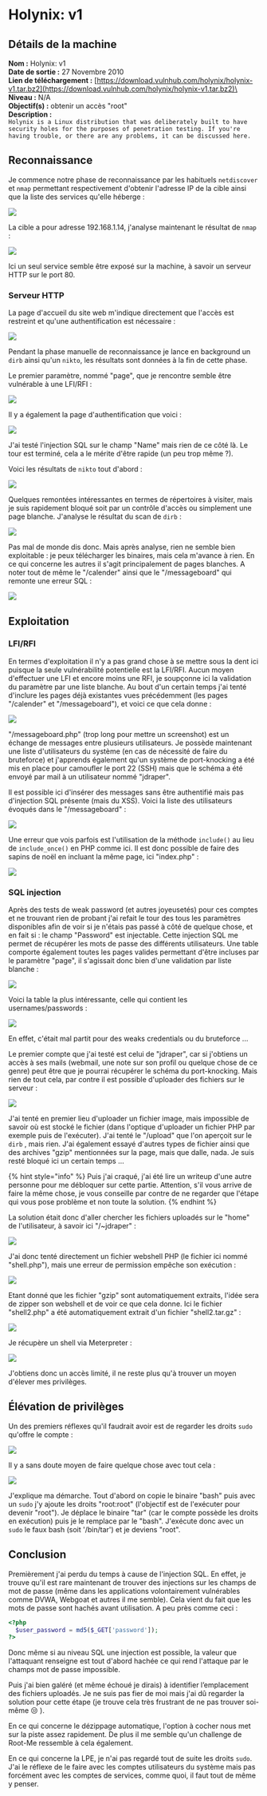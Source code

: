 # Holynix: v1

## Détails de la machine

**Nom :** Holynix: v1\
**Date de sortie :** 27 Novembre 2010\
**Lien de téléchargement :** [https://download.vulnhub.com/holynix/holynix-v1.tar.bz2](https://download.vulnhub.com/holynix/holynix-v1.tar.bz2)\
**Niveau :** N/A\
**Objectif(s) :** obtenir un accès "root"\
**Description :** \
`Holynix is a Linux distribution that was deliberately built to have security holes for the purposes of penetration testing. If you're having trouble, or there are any problems, it can be discussed here.`

## Reconnaissance

Je commence notre phase de reconnaissance par les habituels `netdiscover` et `nmap` permettant respectivement d'obtenir l'adresse IP de la cible ainsi que la liste des services qu'elle héberge :&#x20;

![](../../../.gitbook/assets/ce120cc22ae2db6140a29db4a23414f1.png)

La cible a pour adresse 192.168.1.14, j'analyse maintenant le résultat de `nmap` :

![](../../../.gitbook/assets/1c76fcd47807677f85ff76bd90368fa2.png)

Ici un seul service semble être exposé sur la machine, à savoir un serveur HTTP sur le port 80.

### Serveur HTTP

La page d'accueil du site web m'indique directement que l'accès est restreint et qu'une authentification est nécessaire :

![](../../../.gitbook/assets/91e979be59d0303b355f3ad3af8e2a19.png)

Pendant la phase manuelle de reconnaissance je lance en background un `dirb` ainsi qu'un `nikto`, les résultats sont données à la fin de cette phase.

Le premier paramètre, nommé "page", que je rencontre semble être vulnérable à une LFI/RFI :

![](../../../.gitbook/assets/1afcf58537b1b14ad61d8de0dcf130a4.png)

Il y a également la page d'authentification que voici :

![](../../../.gitbook/assets/32e263150bd3945da4a35c7082e88dbe.png)

J'ai testé l'injection SQL sur le champ "Name" mais rien de ce côté là. Le tour est terminé, cela a le mérite d'être rapide (un peu trop même ?).

Voici les résultats de `nikto` tout d'abord :

![](../../../.gitbook/assets/f9e5082c458b8eee15c453593602bb16.png)

Quelques remontées intéressantes en termes de répertoires à visiter, mais je suis rapidement bloqué soit par un contrôle d'accès ou simplement une page blanche. J'analyse le résultat du scan de `dirb` :

![](../../../.gitbook/assets/fb72a0f5558890d06dfb0b2d58be50ff.png)

Pas mal de monde dis donc. Mais après analyse, rien ne semble bien exploitable : je peux télécharger les binaires, mais cela m'avance à rien. En ce qui concerne les autres il s'agit principalement de pages blanches. A noter tout de même le "/calender" ainsi que le "/messageboard" qui remonte une erreur SQL :

![](../../../.gitbook/assets/27bbcb09ce50d1a9683549ce02a8588e.png)

## Exploitation

### LFI/RFI

En termes d'exploitation il n'y a pas grand chose à se mettre sous la dent ici puisque la seule vulnérabilité potentielle est la LFI/RFI. Aucun moyen d'effectuer une LFI et encore moins une RFI, je soupçonne ici la validation du paramètre par une liste blanche. Au bout d'un certain temps j'ai tenté d'inclure les pages déjà existantes vues précédemment (les pages "/calender" et "/messageboard"), et voici ce que cela donne :

![](../../../.gitbook/assets/7b8812c9e97c5285a9edca2da11aed27.png)

"/messageboard.php" (trop long pour mettre un screenshot) est un échange de messages entre plusieurs utilisateurs. Je possède maintenant une liste d'utilisateurs du système (en cas de nécessité de faire du bruteforce) et j'apprends également qu'un système de port-knocking a été mis en place pour camoufler le port 22 (SSH) mais que le schéma a été envoyé par mail à un utilisateur nommé "jdraper".

Il est possible ici d'insérer des messages sans être authentifié mais pas d'injection SQL présente (mais du XSS). Voici la liste des utilisateurs évoqués dans le "/messageboard" :

![](../../../.gitbook/assets/a2340f0e52f1bcefa514b6be74b269a0.png)

Une erreur que vois parfois est l'utilisation de la méthode `include()` au lieu de `include_once()` en PHP comme ici. Il est donc possible de faire des sapins de noël en incluant la même page, ici "index.php" :

![](../../../.gitbook/assets/ec19b2fc3a16212ddbef926208ad6e8a.png)

### SQL injection

Après des tests de weak password (et autres joyeusetés) pour ces comptes et ne trouvant rien de probant j'ai refait le tour des tous les paramètres disponibles afin de voir si je n'étais pas passé à côté de quelque chose, et en fait si : le champ "Password" est injectable. Cette injection SQL me permet de récupérer les mots de passe des différents utilisateurs. Une table comporte également toutes les pages valides permettant d'être incluses par le paramètre "page", il s'agissait donc bien d'une validation par liste blanche :

![](../../../.gitbook/assets/4f13a038549520d70468dc13a0cd11a6.png)

Voici la table la plus intéressante, celle qui contient les usernames/passwords :

![](../../../.gitbook/assets/533b624a80ff399e072c93636ce41c41.png)

En effet, c'était mal partit pour des weaks credentials ou du bruteforce ...

Le premier compte que j'ai testé est celui de "jdraper", car si j'obtiens un accès à ses mails (webmail, une note sur son profil ou quelque chose de ce genre) peut être que je pourrai récupérer le schéma du port-knocking. Mais rien de tout cela, par contre il est possible d'uploader des fichiers sur le serveur :

![](../../../.gitbook/assets/7cb8f33ab0229ac555bf147ef00dbfe7.png)

J'ai tenté en premier lieu d'uploader un fichier image, mais impossible de savoir où est stocké le fichier (dans l'optique d'uploader un fichier PHP par exemple puis de l'exécuter). J'ai tenté le "/upload" que l'on aperçoit sur le `dirb` , mais rien. J'ai également essayé d'autres types de fichier ainsi que des archives "gzip" mentionnées sur la page, mais que dalle, nada. Je suis resté bloqué ici un certain temps ...

{% hint style="info" %}
Puis j'ai craqué, j'ai été lire un writeup d'une autre personne pour me débloquer sur cette partie. Attention, s'il vous arrive de faire la même chose, je vous conseille par contre de ne regarder que l'étape qui vous pose problème et non toute la solution.
{% endhint %}

La solution était donc d'aller chercher les fichiers uploadés sur le "home" de l'utilisateur, à savoir ici "/\~jdraper" :

![](../../../.gitbook/assets/c5318fa0197d8e77e7e852f75dd8d813.png)

J'ai donc tenté directement un fichier webshell PHP (le fichier ici nommé "shell.php"), mais une erreur de permission empêche son exécution :

![](../../../.gitbook/assets/1c899b5016a3d711ce2cef883219e76c.png)

Etant donné que les fichier "gzip" sont automatiquement extraits, l'idée sera de zipper son webshell et de voir ce que cela donne. Ici le fichier "shell2.php" a été automatiquement extrait d'un fichier "shell2.tar.gz" :

![](../../../.gitbook/assets/44e1531db16a64e03cbfc59a839ce1c3.png)

Je récupère un shell via Meterpreter :

![](../../../.gitbook/assets/836bc15650daa41fed4a976002f9d7ba.png)

J'obtiens donc un accès limité, il ne reste plus qu'à trouver un moyen d'élever mes privilèges.

## Élévation de privilèges

Un des premiers réflexes qu'il faudrait avoir est de regarder les droits `sudo` qu'offre le compte :

![](../../../.gitbook/assets/05fb6b86f8d06136602e3123e4d50cd8.png)

Il y a sans doute moyen de faire quelque chose avec tout cela :

![](../../../.gitbook/assets/b6890787565939effa6fca6d41e63874.png)

J'explique ma démarche. Tout d'abord on copie le binaire "bash" puis avec un `sudo` j'y ajoute les droits "root:root" (l'objectif est de l'exécuter pour devenir "root"). Je déplace le binaire "tar" (car le compte possède les droits en exécution) puis je le remplace par le "bash". J'exécute donc avec un `sudo` le faux bash (soit '/bin/tar') et je deviens "root".

## Conclusion

Premièrement j'ai perdu du temps à cause de l'injection SQL. En effet, je trouve qu'il est rare maintenant de trouver des injections sur les champs de mot de passe (même dans les applications volontairement vulnérables comme DVWA, Webgoat et autres il me semble). Cela vient du fait que les mots de passe sont hachés avant utilisation. A peu près comme ceci :

```php
<?php
  $user_password = md5($_GET['password']);
?>
```

Donc même si au niveau SQL une injection est possible, la valeur que l'attaquant renseigne est tout d'abord hachée ce qui rend l'attaque par le champs mot de passe impossible.

Puis j'ai bien galéré (et même échoué je dirais) à identifier l’emplacement des fichiers uploadés. Je ne suis pas fier de moi mais j'ai dû regarder la solution pour cette étape (je trouve cela très frustrant de ne pas trouver soi-même :unamused: ).&#x20;

En ce qui concerne le dézippage automatique, l'option à cocher nous met sur la piste assez rapidement. De plus il me semble qu'un challenge de Root-Me ressemble à cela également.

En ce qui concerne la LPE, je n'ai pas regardé tout de suite les droits `sudo`. J'ai le réflexe de le faire avec les comptes utilisateurs du système mais pas forcément avec les comptes de services, comme quoi, il faut tout de même y penser.
